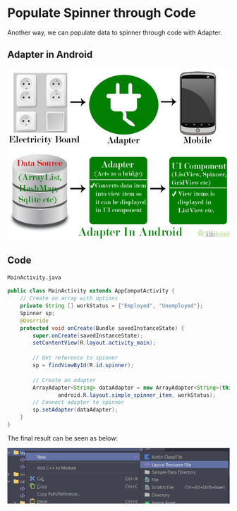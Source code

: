 # Populate Spinner through Code

Another way, we can populate data to spinner through code with Adapter. 

## Adapter in Android

![img_2.png](img_2.png)

## Code

`MainActivity.java`
```java
public class MainActivity extends AppCompatActivity {
    // Create an array with options
    private String [] workStatus = {"Employed", "Unemployed"};
    Spinner sp;
    @Override
    protected void onCreate(Bundle savedInstanceState) {
        super.onCreate(savedInstanceState);
        setContentView(R.layout.activity_main);

        // Get reference to spinner
        sp = findViewById(R.id.spinner);

        // Create an adapter
        ArrayAdapter<String> dataAdapter = new ArrayAdapter<String>(this,
                android.R.layout.simple_spinner_item, workStatus);
        // Connect adapter to spinner
        sp.setAdapter(dataAdapter);
    }
}
```

The final result can be seen as below:

![img_1.png](img_1.png)